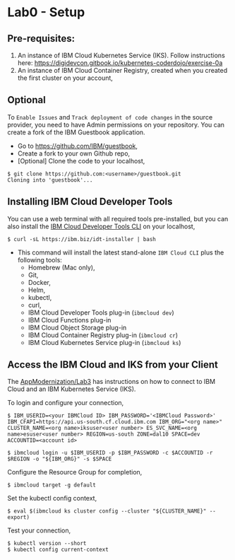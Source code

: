 # Lab0 - Setup

## Pre-requisites:

1. An instance of IBM Cloud Kubernetes Service (IKS). Follow instructions here: https://digidevcon.gitbook.io/kubernetes-coderdojo/exercise-0a
2. An instance of IBM Cloud Container Registry, created when you created the first cluster on your account,

## Optional

To `Enable Issues` and `Track deployment of code changes` in the source provider, you need to have Admin permissions on your repository. You can create a fork of the IBM Guestbook application.

 * Go to https://github.com/IBM/guestbook,
 * Create a fork to your own Github repo,
 * [Optional] Clone the code to your localhost,

```console
$ git clone https://github.com:<username>/guestbook.git
Cloning into 'guestbook'...
```
    
## Installing IBM Cloud Developer Tools

You can use a web terminal with all required tools pre-installed, but you can also  install the [IBM Cloud Developer Tools CLI](https://cloud.ibm.com/docs/cli?topic=cloud-cli-getting-started) on your localhost, 

```console
$ curl -sL https://ibm.biz/idt-installer | bash
```

* This command will install the latest stand-alone `IBM Cloud CLI` plus the following tools:
    * Homebrew (Mac only),
    * Git,
    * Docker,
    * Helm,
    * kubectl,
    * curl,
    * IBM Cloud Developer Tools plug-in  (`ibmcloud dev`)
    * IBM Cloud Functions plug-in
    * IBM Cloud Object Storage plug-in
    * IBM Cloud Container Registry plug-in (`ibmcloud cr`)
    * IBM Cloud Kubernetes Service plug-in (`ibmcloud ks`)


## Access the IBM Cloud and IKS from your Client

The [AppModernization/Lab3](https://github.com/remkohdev/AppModernization/tree/master/Lab03) has instructions on how to connect to IBM Cloud and an IBM Kubernetes Service (IKS).

To login and configure your connection,
```
$ IBM_USERID=<your IBMCloud ID> IBM_PASSWORD='<IBMCloud Password>' IBM_CFAPI=https://api.us-south.cf.cloud.ibm.com IBM_ORG="<org name>" CLUSTER_NAME=<org name>iksuser<user number> ES_SVC_NAME=<org name>esuser<user number> REGION=us-south ZONE=dal10 SPACE=dev ACCOUNTID=<account id>

$ ibmcloud login -u $IBM_USERID -p $IBM_PASSWORD -c $ACCOUNTID -r $REGION -o "${IBM_ORG}" -s $SPACE
```

Configure the Resource Group for completion,
```
$ ibmcloud target -g default
```

Set the kubectl config context,
```
$ eval $(ibmcloud ks cluster config --cluster "${CLUSTER_NAME}" --export)
```

Test your connection,

```
$ kubectl version --short
$ kubectl config current-context
```